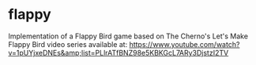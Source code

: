 # flappy
Implementation of a Flappy Bird game based on The Cherno's Let's Make Flappy Bird video series available at: https://www.youtube.com/watch?v=1pUYjxeDNEs&amp;list=PLlrATfBNZ98e5KBKGcL7ARy3DjstzI2TV
